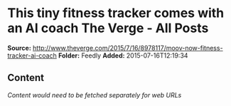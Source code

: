 # This tiny fitness tracker comes with an AI coach The Verge - All Posts

**Source:** http://www.theverge.com/2015/7/16/8978117/moov-now-fitness-tracker-ai-coach
**Folder:** Feedly
**Added:** 2015-07-16T12:19:34




## Content
*Content would need to be fetched separately for web URLs*

